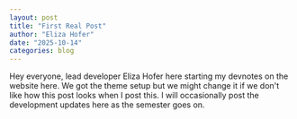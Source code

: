 ```yaml
---
layout: post
title: "First Real Post"
author: "Eliza Hofer"
date: "2025-10-14"
categories: blog
---
```


Hey everyone, lead developer Eliza Hofer here starting my devnotes on the website here. We got the theme setup but we might change it if we don't like how this post looks when I post this. I will occasionally post the development updates here as the semester goes on. 
